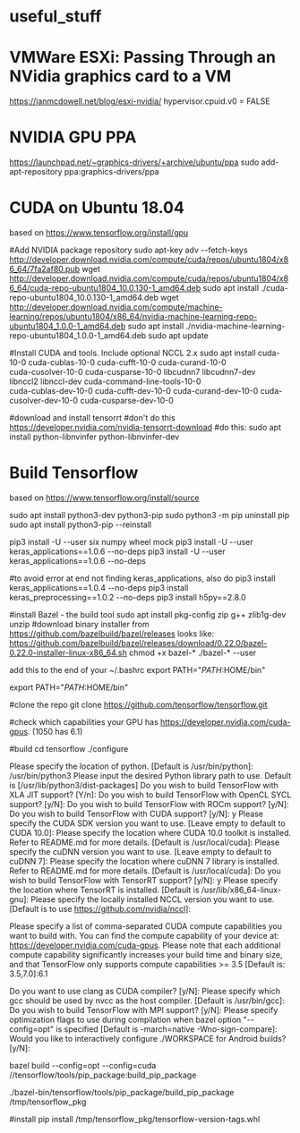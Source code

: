 # useful_stuff

# VMWare ESXi: Passing Through an NVidia graphics card to a VM
https://ianmcdowell.net/blog/esxi-nvidia/
hypervisor.cpuid.v0 = FALSE

# NVIDIA GPU PPA
https://launchpad.net/~graphics-drivers/+archive/ubuntu/ppa
sudo add-apt-repository ppa:graphics-drivers/ppa


# CUDA on Ubuntu 18.04
based on https://www.tensorflow.org/install/gpu

#Add NVIDIA package repository
sudo apt-key adv --fetch-keys http://developer.download.nvidia.com/compute/cuda/repos/ubuntu1804/x86_64/7fa2af80.pub
wget http://developer.download.nvidia.com/compute/cuda/repos/ubuntu1804/x86_64/cuda-repo-ubuntu1804_10.0.130-1_amd64.deb
sudo apt install ./cuda-repo-ubuntu1804_10.0.130-1_amd64.deb
wget http://developer.download.nvidia.com/compute/machine-learning/repos/ubuntu1804/x86_64/nvidia-machine-learning-repo-ubuntu1804_1.0.0-1_amd64.deb
sudo apt install ./nvidia-machine-learning-repo-ubuntu1804_1.0.0-1_amd64.deb
sudo apt update

#Install CUDA and tools. Include optional NCCL 2.x
sudo apt install cuda-10-0 cuda-cublas-10-0 cuda-cufft-10-0 cuda-curand-10-0 \
    cuda-cusolver-10-0 cuda-cusparse-10-0 libcudnn7 libcudnn7-dev \
    libnccl2 libnccl-dev cuda-command-line-tools-10-0 \
    cuda-cublas-dev-10-0 cuda-cufft-dev-10-0 cuda-curand-dev-10-0 cuda-cusolver-dev-10-0 cuda-cusparse-dev-10-0

#download and install tensorrt
#don't do this https://developer.nvidia.com/nvidia-tensorrt-download
#do this:
sudo apt install python-libnvinfer python-libnvinfer-dev

# Build Tensorflow
based on https://www.tensorflow.org/install/source

sudo apt install python3-dev python3-pip
sudo python3 -m pip uninstall pip
sudo apt install python3-pip --reinstall

pip3 install -U --user six numpy wheel mock
pip3 install -U --user keras_applications==1.0.6 --no-deps
pip3 install -U --user keras_applications==1.0.6 --no-deps

#to avoid error at end not finding keras_applications, also do
pip3 install keras_applications==1.0.4 --no-deps
pip3 install keras_preprocessing==1.0.2 --no-deps
pip3 install h5py==2.8.0

#install Bazel - the build tool
sudo apt install pkg-config zip g++ zlib1g-dev unzip
#download binary installer from https://github.com/bazelbuild/bazel/releases   looks like:
https://github.com/bazelbuild/bazel/releases/download/0.22.0/bazel-0.22.0-installer-linux-x86_64.sh
chmod +x bazel-*
./bazel-* --user

add this to the end of your ~/.bashrc   export PATH="$PATH:$HOME/bin"

export PATH="$PATH:$HOME/bin"

#clone the repo
git clone https://github.com/tensorflow/tensorflow.git

#check which capabilities your GPU has
https://developer.nvidia.com/cuda-gpus. (1050 has 6.1)

#build
cd tensorflow
./configure


Please specify the location of python. [Default is /usr/bin/python]: /usr/bin/python3
Please input the desired Python library path to use.  Default is [/usr/lib/python3/dist-packages]
Do you wish to build TensorFlow with XLA JIT support? [Y/n]: 
Do you wish to build TensorFlow with OpenCL SYCL support? [y/N]: 
Do you wish to build TensorFlow with ROCm support? [y/N]: 
Do you wish to build TensorFlow with CUDA support? [y/N]: y
Please specify the CUDA SDK version you want to use. [Leave empty to default to CUDA 10.0]:
Please specify the location where CUDA 10.0 toolkit is installed. Refer to README.md for more details. [Default is /usr/local/cuda]: 
Please specify the cuDNN version you want to use. [Leave empty to default to cuDNN 7]: 
Please specify the location where cuDNN 7 library is installed. Refer to README.md for more details. [Default is /usr/local/cuda]: 
Do you wish to build TensorFlow with TensorRT support? [y/N]: y
Please specify the location where TensorRT is installed. [Default is /usr/lib/x86_64-linux-gnu]:
Please specify the locally installed NCCL version you want to use. [Default is to use https://github.com/nvidia/nccl]:

Please specify a list of comma-separated CUDA compute capabilities you want to build with.
You can find the compute capability of your device at: https://developer.nvidia.com/cuda-gpus.
Please note that each additional compute capability significantly increases your build time and binary size, and that TensorFlow only supports compute capabilities >= 3.5 [Default is: 3.5,7.0]:6.1

Do you want to use clang as CUDA compiler? [y/N]:
Please specify which gcc should be used by nvcc as the host compiler. [Default is /usr/bin/gcc]:
Do you wish to build TensorFlow with MPI support? [y/N]:
Please specify optimization flags to use during compilation when bazel option "--config=opt" is specified [Default is -march=native -Wno-sign-compare]: 
Would you like to interactively configure ./WORKSPACE for Android builds? [y/N]: 


bazel build --config=opt --config=cuda //tensorflow/tools/pip_package:build_pip_package

./bazel-bin/tensorflow/tools/pip_package/build_pip_package /tmp/tensorflow_pkg

#install
pip install /tmp/tensorflow_pkg/tensorflow-version-tags.whl
